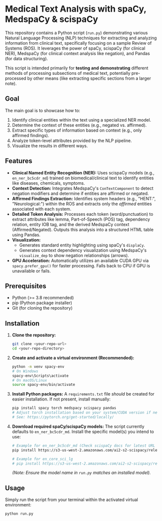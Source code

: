 # Medical Text Analysis with spaCy, MedspaCy & scispaCy

This repository contains a Python script (`run.py`) demonstrating various Natural Language Processing (NLP) techniques for extracting and analyzing information from clinical text, specifically focusing on a sample Review of Systems (ROS). It leverages the power of spaCy, scispaCy (for clinical NER), MedspaCy (for clinical context analysis like negation), and Pandas (for data structuring).

This script is intended primarily for **testing and demonstrating** different methods of processing subsections of medical text, potentially pre-processed by other means (like extracting specific sections from a larger note).

## Goal

The main goal is to showcase how to:
1. Identify clinical entities within the text using a specialized NER model.
2. Determine the context of these entities (e.g., negated vs. affirmed).
3. Extract specific types of information based on context (e.g., only affirmed findings).
4. Analyze token-level attributes provided by the NLP pipeline.
5. Visualize the results in different ways.

## Features

*   **Clinical Named Entity Recognition (NER):** Uses scispaCy models (e.g., `en_ner_bc5cdr_md`) trained on biomedical/clinical text to identify entities like diseases, chemicals, symptoms.
*   **Context Detection:** Integrates MedspaCy's `ConTextComponent` to detect negation modifiers and determine if entities are affirmed or negated.
*   **Affirmed Findings Extraction:** Identifies system headers (e.g., "HENT:", "Neurological:") within the ROS and extracts only the *affirmed* entities associated with each system.
*   **Detailed Token Analysis:** Processes each token (word/punctuation) to extract attributes like lemma, Part-of-Speech (POS) tag, dependency relation, entity IOB tag, and the derived MedspaCy context (Affirmed/Negated). Outputs this analysis into a structured HTML table using Pandas.
*   **Visualization:**
    *   Generates standard entity highlighting using spaCy's `displaCy`.
    *   Generates context dependency visualization using MedspaCy's `visualize_dep` to show negation relationships (arrows).
*   **GPU Acceleration:** Automatically utilizes an available CUDA GPU via `spacy.prefer_gpu()` for faster processing. Falls back to CPU if GPU is unavailable or fails.

## Prerequisites

*   Python (>= 3.8 recommended)
*   pip (Python package installer)
*   Git (for cloning the repository)

## Installation

1.  **Clone the repository:**
    ```bash
    git clone <your-repo-url>
    cd <your-repo-directory>
    ```

2.  **Create and activate a virtual environment (Recommended):**
    ```bash
    python -m venv spacy-env
    # On Windows
    spacy-env\Scripts\activate
    # On macOS/Linux
    source spacy-env/bin/activate
    ```

3.  **Install Python packages:**
    A `requirements.txt` file *should* be created for easier installation. If not present, install manually:
    ```bash
    pip install spacy torch medspacy scispacy pandas
    # Adjust torch installation based on your system/CUDA version if needed
    # See: https://pytorch.org/get-started/locally/
    ```

4.  **Download required spaCy/scispaCy models:** The script currently defaults to `en_ner_bc5cdr_md`. Install the specific model(s) you intend to use:
    ```bash
    # Example for en_ner_bc5cdr_md (Check scispaCy docs for latest URL if needed)
    pip install https://s3-us-west-2.amazonaws.com/ai2-s2-scispacy/releases/v0.5.3/en_ner_bc5cdr_md-0.5.3.tar.gz

    # Example for en_core_sci_lg
    # pip install https://s3-us-west-2.amazonaws.com/ai2-s2-scispacy/releases/v0.5.3/en_core_sci_lg-0.5.3.tar.gz
    ```
    *(Note: Ensure the model name in `run.py` matches an installed model).*

## Usage

Simply run the script from your terminal within the activated virtual environment:

```bash
python run.py